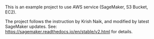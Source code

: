 This is an example project to use AWS service (SageMaker, S3 Bucket, EC2). 

The project follows the instruction by Krish Naik, and modified by latest SageMaker updates. See: https://sagemaker.readthedocs.io/en/stable/v2.html for details.
